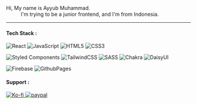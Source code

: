 <dl>
  <dt>Hi, My name is Ayyub Muhammad.</dt>
  <dd>I'm trying to be a junior frontend, and I'm from Indonesia.</dd>
</dl>

---

#### Tech Stack :

![React](https://img.shields.io/badge/react-%23222222.svg?style=for-the-badge&logo=react&logoColor=%2361DAFB "React") ![JavaScript](https://img.shields.io/badge/javascript-%23222222.svg?style=for-the-badge&logo=javascript&logoColor=%23F7DF1E "Js") ![HTML5](https://img.shields.io/badge/html5-%23222222.svg?style=for-the-badge&logo=html5&logoColor=E34F26) ![CSS3](https://img.shields.io/badge/css3-%23222222.svg?style=for-the-badge&logo=css3&logoColor=1572B6)

![Styled Components](https://img.shields.io/badge/styled--components-333333?style=for-the-badge&logo=styled-components&logoColor=DB7093) ![TailwindCSS](https://img.shields.io/badge/tailwindcss-%23333333.svg?style=for-the-badge&logo=tailwind-css&logoColor=38B2AC) ![SASS](https://img.shields.io/badge/SASS-333333.svg?style=for-the-badge&logo=SASS&logoColor=hotpink) ![Chakra](https://img.shields.io/badge/chakra-%23333333.svg?style=for-the-badge&logo=chakraui&logoColor=4ED1C5) ![DaisyUI](https://img.shields.io/badge/daisyui-333333?style=for-the-badge&logo=daisyui&logoColor=5A0EF8) 

![Firebase](https://img.shields.io/badge/firebase-%23333333.svg?style=for-the-badge&logo=firebase) ![GithubPages](https://img.shields.io/badge/github%20pages-333333?style=for-the-badge&logo=github&logoColor=white)

#### Support :

<a href="https://ko-fi.com/idyuu">
  <img src="https://img.shields.io/badge/Ko--fi-F16061?style=for-the-badge&logo=ko-fi&logoColor=white" alt="Ko-fi"/>
</a>

<a href="https://www.paypal.com/paypalme/arleth98">
  <img src="https://img.shields.io/badge/PayPal-00457C?style=for-the-badge&logo=paypal&logoColor=white" alt="paypal"/>
</a>

